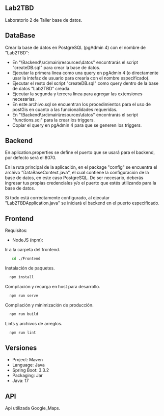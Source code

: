 ## Lab2TBD

Laboratorio 2 de Taller base de datos.

## DataBase

Crear la base de datos en PostgreSQL (pgAdmin 4) con el nombre de "Lab2TBD":

- En "\Backend\src\main\resources\datos" encontrarás el script "createDB.sql" para crear la base de datos.
- Ejecutar la primera linea como una query en pgAdmin 4 (o directamente usar la intefaz de usuario para crearla con el nombre especificado).
- Ejecutar el resto del script "createDB.sql" como query dentro de la base de datos "Lab2TBD" creada.
- Ejecutar la segunda y tercera linea para agregar las extensiones necesarias.
- En este archivo.sql se encuentran los procedimientos para el uso de postGis en cuanto a las funcionalidades requeridas.
- En "\Backend\src\main\resources\datos" encontrarás el script "functions.sql" para la crear los triggers.
- Copiar el query en pgAdmin 4 para que se generen los triggers.


## Backend

En aplication.properties se define el puerto que se usará para el backend, por defecto será el 8070.

En la ruta principal de la aplicación, en el package "config" se encuentra el archivo "DataBaseContext.java", el cual contiene la configuración de la base de datos, en este caso PostgreSQL. De ser necesario, deberás ingresar tus propias credenciales y/o el puerto que estés utilizando para la base de datos.

Si todo está correctamente configurado, al ejecutar "Lab2TBDApplication.java" se iniciará el backend en el puerto especificado.

## Frontend
Requisitos:
- NodeJS (npm):

Ir a la carpeta del frontend.

```bash
   cd ./Frontend
```
   
Instalación de paquetes.

```bash
  npm install
```
Compilación y recarga en host para desarrollo.

```bash
  npm run serve
 ``` 
Compilación y minimización de producción.
```bash
  npm run build
 ``` 
Lints y archivos de arreglos.
```bash
  npm run lint
 ```

## Versiones

- Project: Maven
- Language: Java
- Spring Boot: 3.3.2
- Packaging: Jar
- Java: 17

## API

Api utilizada Google_Maps.
